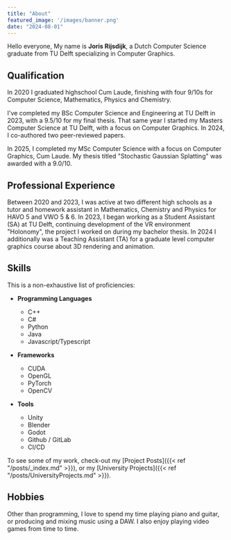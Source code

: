 ```yaml
---
title: "About"
featured_image: '/images/banner.png'
date: "2024-08-01"
---
```


Hello everyone, My name is **Joris Rijsdijk**, a Dutch Computer Science graduate from TU Delft specializing in Computer Graphics.



## Qualification

In 2020 I graduated highschool Cum Laude, finishing with four 9/10s for Computer Science, Mathematics, Physics and Chemistry.

I've completed my BSc Computer Science and Engineering at TU Delft in 2023, with a 9.5/10 for my final thesis.
That same year I started my Masters Computer Science at TU Delft, with a focus on Computer Graphics.
In 2024, I co-authored two peer-reviewed papers.

In 2025, I completed my MSc Computer Science with a focus on Computer Graphics, Cum Laude. My thesis titled "Stochastic Gaussian Splatting" was awarded with a 9.0/10.


## Professional Experience

Between 2020 and 2023, I was active at two different high schools as a tutor and homework assistant in Mathematics, Chemistry and Physics for HAVO 5 and VWO 5 & 6. 
In 2023, I began working as a Student Assistant (SA) at TU Delft, continuing development of the VR environment "Holonomy", the project I worked on during my bachelor thesis.
In 2024 I additionally was a Teaching Assistant (TA) for a graduate level computer graphics course about 3D rendering and animation.


## Skills
This is a non-exhaustive list of proficiencies: 

- **Programming Languages**
    - C++
    - C#
    - Python
    - Java
    - Javascript/Typescript

- **Frameworks**
    - CUDA
    - OpenGL
    - PyTorch
    - OpenCV

- **Tools**
    - Unity
    - Blender
    - Godot
    - Github / GitLab
    - CI/CD


To see some of my work, check-out my [Project Posts]({{< ref "/posts/_index.md" >}}), or my [University Projects]({{< ref "/posts/UniversityProjects.md" >}}).

## Hobbies

Other than programming, I love to spend my time playing piano and guitar, or producing and mixing music using a DAW. I also enjoy playing video games from time to time. 
